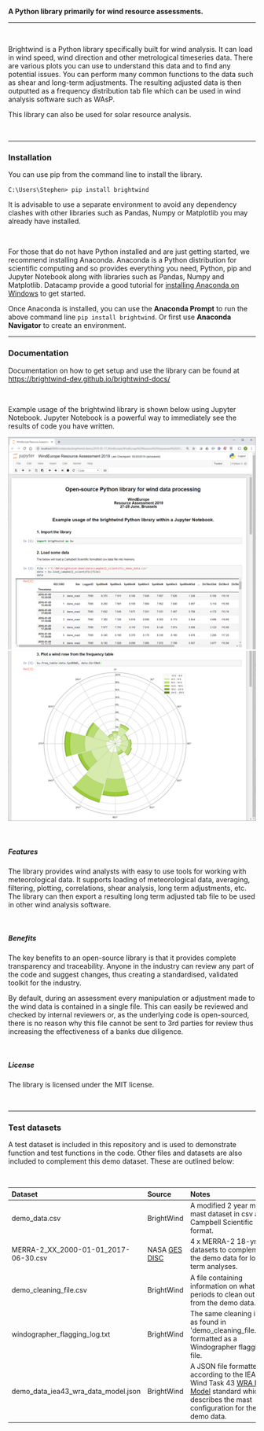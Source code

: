 **A Python library primarily for wind resource assessments.**

--------------

<br>

Brightwind is a Python library specifically built for wind analysis. It can load in wind speed, wind direction and 
other metrological timeseries data. There are various plots you can use to understand this data and to find any 
potential issues. You can perform many common functions to the data such as shear and long-term adjustments. The 
resulting adjusted data is then outputted as a frequency distribution tab file which can be used in wind analysis 
software such as WAsP.

This library can also be used for solar resource analysis.

<br>

---
### Installation

You can use pip from the command line to install the library.

```
C:\Users\Stephen> pip install brightwind
```
It is advisable to use a separate environment to avoid any dependency clashes with other libraries such as Pandas, Numpy 
or Matplotlib you may already have installed.

<br>

For those that do not have Python installed and are just getting started, we recommend installing Anaconda. Anaconda is 
a Python distribution for scientific computing and so provides everything you need, Python, pip and Jupyter Notebook 
along with libraries such as Pandas, Numpy and Matplotlib. Datacamp provide a good tutorial for [installing 
Anaconda on Windows](https://www.datacamp.com/tutorial/installing-anaconda-windows) to get started.

Once Anaconda is installed, you can use the **Anaconda Prompt** to run the above command line `pip install brightwind`. 
Or first use **Anaconda Navigator** to create an environment.

---
### Documentation

Documentation on how to get setup and use the library can be found at https://brightwind-dev.github.io/brightwind-docs/

<br>

Example usage of the brightwind library is shown below using Jupyter Notebook. Jupyter Notebook is a powerful way to 
immediately see the results of code you have written.
<br>

<p>

![demo_image_1](read_me_1.png)
![demo_image_2](read_me_2.png)
</p>




<br>

##### Features
The library provides wind analysts with easy to use tools for working with
meteorological data. It supports loading of meteorological data, averaging,
filtering, plotting, correlations, shear analysis, long term adjustments, etc.
The library can then export a resulting long term adjusted tab file to be used in
other wind analysis software.

<br>

##### Benefits
The key benefits to an open-source library is that it provides complete transparency
and traceability. Anyone in the industry can review any part of the code and suggest changes,
thus creating a standardised, validated toolkit for the industry.

By default, during an assessment every manipulation or adjustment made to the wind data is
contained in a single file. This can easily be reviewed and checked by internal reviewers or,
as the underlying code is open-sourced, there is no reason why this file cannot be sent to
3rd parties for review thus increasing the effectiveness of a banks due diligence.

<br>

##### License
The library is licensed under the MIT license.

<br>

---
### Test datasets
A test dataset is included in this repository and is used to demonstrate function and test functions in the code. 
Other files and datasets are also included to complement this demo dataset. These are outlined below:

<br>

| Dataset               | Source           | Notes  |
|:--------------------- |:-------------|:-----|
| demo_data.csv         | BrightWind | A modified 2 year met mast dataset in csv and Campbell Scientific format. |
| MERRA-2_XX_2000-01-01_2017-06-30.csv | NASA [GES DISC](https://disc.gsfc.nasa.gov/) | 4 x MERRA-2 18-yr datasets to complement the demo data for long term analyses. |
| demo_cleaning_file.csv | BrightWind | A file containing information on what periods to clean out from the demo data. |
| windographer_flagging_log.txt | BrightWind | The same cleaning info as found in 'demo_cleaning_file.csv' formatted as a Windographer flagging file. |
| demo_data_iea43_wra_data_model.json | BrightWind | A JSON file formatted according to the IEA Wind Task 43 [WRA Data Model](https://github.com/IEA-Task-43/digital_wra_data_standard) standard which describes the mast configuration for the demo data. |

<br>
